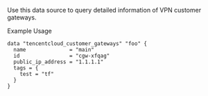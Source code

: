 Use this data source to query detailed information of VPN customer gateways.

Example Usage

```hcl
data "tencentcloud_customer_gateways" "foo" {
  name              = "main"
  id                = "cgw-xfqag"
  public_ip_address = "1.1.1.1"
  tags = {
    test = "tf"
  }
}
```